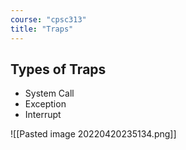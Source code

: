 ```yaml
---
course: "cpsc313"
title: "Traps"
---
```


## Types of Traps
- System Call
- Exception
- Interrupt


![[Pasted image 20220420235134.png]]
